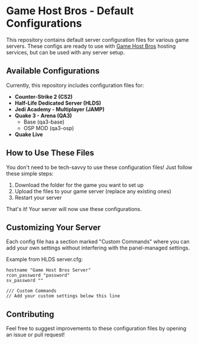 # Game Host Bros - Default Configurations

This repository contains default server configuration files for various game servers. These configs are ready to use with [Game Host Bros](https://gamehostbros.com) hosting services, but can be used with any server setup.

## Available Configurations

Currently, this repository includes configuration files for:

- **Counter-Strike 2 (CS2)**
- **Half-Life Dedicated Server (HLDS)**
- **Jedi Academy - Multiplayer (JAMP)**
- **Quake 3 - Arena (QA3)**
    - Base (qa3-base)
    - OSP MOD (qa3-osp)
- **Quake Live**


## How to Use These Files

You don't need to be tech-savvy to use these configuration files! Just follow these simple steps:

1. Download the folder for the game you want to set up
2. Upload the files to your game server (replace any existing ones)
3. Restart your server

That's it! Your server will now use these configurations.

## Customizing Your Server

Each config file has a section marked "Custom Commands" where you can add your own settings without interfering with the panel-managed settings.

Example from HLDS server.cfg:
```
hostname "Game Host Bros Server"
rcon_password "password"
sv_password ""

/// Custom Commands
// Add your custom settings below this line
```

## Contributing

Feel free to suggest improvements to these configuration files by opening an issue or pull request!

